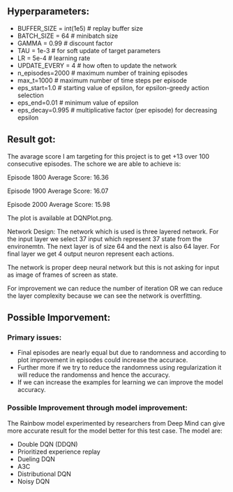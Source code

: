 ## Hyperparameters:
* BUFFER_SIZE = int(1e5)  # replay buffer size
* BATCH_SIZE = 64         # minibatch size
* GAMMA = 0.99            # discount factor
* TAU = 1e-3              # for soft update of target parameters
* LR = 5e-4               # learning rate 
* UPDATE_EVERY = 4        # how often to update the network
* n_episodes=2000			      # maximum number of training episodes
* max_t=1000			          	# maximum number of time steps per episode
* eps_start=1.0		        	# starting value of epsilon, for epsilon-greedy action selection
* eps_end=0.01		         	# minimum value of epsilon
* eps_decay=0.995		      	# multiplicative factor (per episode) for decreasing epsilon

## Result got:
The avarage score I am targeting for this project is to get +13 over 100 consecutive episodes. The schore we are able to achieve is:

Episode 1800	Average Score: 16.36

Episode 1900	Average Score: 16.07

Episode 2000	Average Score: 15.98

The plot is available at DQNPlot.png.

Network Design: The network which is used is three layered network. For the input layer we select 37 input which represent 37 state from the environemtn. The next layer is of size 64
 and the next is also 64 layer. For final layer we get 4 output neuron represent each actions.
 
The network is proper deep neural network but this is not asking for input as image of frames of screen as state.

For improvement we can reduce the number of iteration OR we can reduce the layer complexity because we can see the network is overfitting.

## Possible Imporvement:
### Primary issues:
* Final episodes are nearly equal but due to randomness and according to plot improvement in episodes could increase the accurace. 
* Further more if we try to reduce the randomness using regularization it will reduce the randomenss and hence the accuracy.
* If we can increase the examples for learning we can improve the model accuracy.

### Possible Improvement through model improvement: 
The Rainbow model experimented by researchers from Deep Mind can give more accurate result for the model better for this test case. The model are:
* Double DQN (DDQN)
* Prioritized experience replay
* Dueling DQN
* A3C
* Distributional DQN
* Noisy DQN
